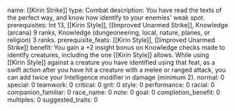 name: [[Kirin Strike]]
type: Combat
description: You have read the texts of the perfect way, and know how identify to your enemies' weak spot.
prerequisites: Int 13, [[Kirin Style]], [[Improved Unarmed Strike]], Knowledge (arcana) 9 ranks, Knowledge (dungeoneering, local, nature, planes, or religion) 3 ranks.
prerequisite_feats: [[Kirin Style]], [[Improved Unarmed Strike]]
benefit: You gain a +2 insight bonus on Knowledge checks made to identify creatures, including the one [[Kirin Style]] allows. While using [[Kirin Style]] against a creature you have identified using that feat, as a swift action after you have hit a creature with a melee or ranged attack, you can add twice your Intelligence modifier in damage (minimum 2).
normal: 0
special: 0
teamwork: 0
critical: 0
grit: 0
style: 0
performance: 0
racial: 0
companion_familiar: 0
race_name: 0
note: 0
goal: 0
completion_benefit: 0
multiples: 0
suggested_traits: 0
